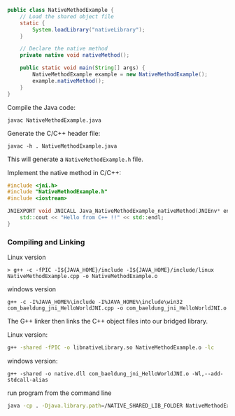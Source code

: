 
```java
public class NativeMethodExample {
    // Load the shared object file
    static {
        System.loadLibrary("nativeLibrary");
    }

    // Declare the native method
    private native void nativeMethod();

    public static void main(String[] args) {
        NativeMethodExample example = new NativeMethodExample();
        example.nativeMethod();
    }
}
```

Compile the Java code:
```shell
javac NativeMethodExample.java
```

Generate the C/C++ header file:

```shell
javac -h . NativeMethodExample.java
```

This will generate a `NativeMethodExample.h` file.

Implement the native method in C/C++:

```cpp
#include <jni.h>
#include "NativeMethodExample.h"
#include <iostream>

JNIEXPORT void JNICALL Java_NativeMethodExample_nativeMethod(JNIEnv* env, jobject thisObject) {
    std::cout << "Hello from C++ !!" << std::endl;
}

```

### Compiling and Linking

Linux version 
```shell
> g++ -c -fPIC -I${JAVA_HOME}/include -I${JAVA_HOME}/include/linux NativeMethodExample.cpp -o NativeMethodExample.o
```

windows  version 
```shell
g++ -c -I%JAVA_HOME%\include -I%JAVA_HOME%\include\win32 com_baeldung_jni_HelloWorldJNI.cpp -o com_baeldung_jni_HelloWorldJNI.o
```

The G++ linker then links the C++ object files into our bridged library.

Linux  version:
```bash
g++ -shared -fPIC -o libnativeLibrary.so NativeMethodExample.o -lc
```

windows version:
```shell
g++ -shared -o native.dll com_baeldung_jni_HelloWorldJNI.o -Wl,--add-stdcall-alias
```
run  program from the command line
```bash
java -cp . -Djava.library.path=/NATIVE_SHARED_LIB_FOLDER NativeMethodExample
```